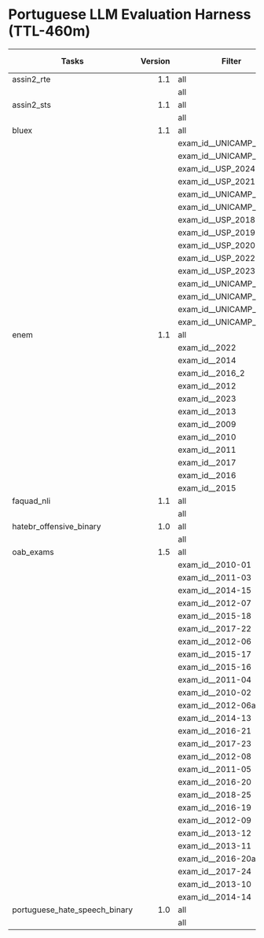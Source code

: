 # Portuguese LLM Evaluation Harness (TTL-460m)

|            Tasks            |Version|        Filter         |n-shot| Metric |Value |   |Stderr|
|-----------------------------|------:|-----------------------|-----:|--------|-----:|---|------|
|assin2_rte                   |    1.1|all                    |    15|f1_macro|0.5393|±  |0.0073|
|                             |       |all                    |    15|acc     |0.6078|±  |0.0070|
|assin2_sts                   |    1.1|all                    |    15|pearson |0.1266|±  |0.0145|
|                             |       |all                    |    15|mse     |1.7404|±  |N/A   |
|bluex                        |    1.1|all                    |     3|acc     |0.2281|±  |0.0090|
|                             |       |exam_id__UNICAMP_2021_1|     3|acc     |0.3043|±  |0.0393|
|                             |       |exam_id__UNICAMP_2022  |     3|acc     |0.2564|±  |0.0405|
|                             |       |exam_id__USP_2024      |     3|acc     |0.1220|±  |0.0296|
|                             |       |exam_id__USP_2021      |     3|acc     |0.1538|±  |0.0288|
|                             |       |exam_id__UNICAMP_2018  |     3|acc     |0.1667|±  |0.0292|
|                             |       |exam_id__UNICAMP_2020  |     3|acc     |0.3273|±  |0.0366|
|                             |       |exam_id__USP_2018      |     3|acc     |0.2407|±  |0.0336|
|                             |       |exam_id__USP_2019      |     3|acc     |0.2500|±  |0.0395|
|                             |       |exam_id__USP_2020      |     3|acc     |0.1607|±  |0.0283|
|                             |       |exam_id__USP_2022      |     3|acc     |0.1633|±  |0.0305|
|                             |       |exam_id__USP_2023      |     3|acc     |0.2727|±  |0.0388|
|                             |       |exam_id__UNICAMP_2021_2|     3|acc     |0.2549|±  |0.0352|
|                             |       |exam_id__UNICAMP_2023  |     3|acc     |0.2326|±  |0.0372|
|                             |       |exam_id__UNICAMP_2024  |     3|acc     |0.2889|±  |0.0389|
|                             |       |exam_id__UNICAMP_2019  |     3|acc     |0.2400|±  |0.0348|
|enem                         |    1.1|all                    |     3|acc     |0.1987|±  |0.0061|
|                             |       |exam_id__2022          |     3|acc     |0.1955|±  |0.0198|
|                             |       |exam_id__2014          |     3|acc     |0.2202|±  |0.0229|
|                             |       |exam_id__2016_2        |     3|acc     |0.2033|±  |0.0209|
|                             |       |exam_id__2012          |     3|acc     |0.1810|±  |0.0206|
|                             |       |exam_id__2023          |     3|acc     |0.2296|±  |0.0209|
|                             |       |exam_id__2013          |     3|acc     |0.1574|±  |0.0202|
|                             |       |exam_id__2009          |     3|acc     |0.2174|±  |0.0221|
|                             |       |exam_id__2010          |     3|acc     |0.2222|±  |0.0222|
|                             |       |exam_id__2011          |     3|acc     |0.1538|±  |0.0193|
|                             |       |exam_id__2017          |     3|acc     |0.1897|±  |0.0210|
|                             |       |exam_id__2016          |     3|acc     |0.2397|±  |0.0223|
|                             |       |exam_id__2015          |     3|acc     |0.1681|±  |0.0197|
|faquad_nli                   |    1.1|all                    |    15|f1_macro|0.4901|±  |0.0133|
|                             |       |all                    |    15|acc     |0.7323|±  |0.0123|
|hatebr_offensive_binary      |    1.0|all                    |    25|f1_macro|0.3359|±  |0.0045|
|                             |       |all                    |    25|acc     |0.5000|±  |0.0095|
|oab_exams                    |    1.5|all                    |     3|acc     |0.2706|±  |0.0055|
|                             |       |exam_id__2010-01       |     3|acc     |0.2353|±  |0.0266|
|                             |       |exam_id__2011-03       |     3|acc     |0.2525|±  |0.0252|
|                             |       |exam_id__2014-15       |     3|acc     |0.3333|±  |0.0308|
|                             |       |exam_id__2012-07       |     3|acc     |0.3625|±  |0.0309|
|                             |       |exam_id__2015-18       |     3|acc     |0.2125|±  |0.0263|
|                             |       |exam_id__2017-22       |     3|acc     |0.2500|±  |0.0279|
|                             |       |exam_id__2012-06       |     3|acc     |0.2250|±  |0.0270|
|                             |       |exam_id__2015-17       |     3|acc     |0.2436|±  |0.0281|
|                             |       |exam_id__2015-16       |     3|acc     |0.2000|±  |0.0259|
|                             |       |exam_id__2011-04       |     3|acc     |0.2625|±  |0.0285|
|                             |       |exam_id__2010-02       |     3|acc     |0.2500|±  |0.0250|
|                             |       |exam_id__2012-06a      |     3|acc     |0.2375|±  |0.0274|
|                             |       |exam_id__2014-13       |     3|acc     |0.2500|±  |0.0280|
|                             |       |exam_id__2016-21       |     3|acc     |0.3125|±  |0.0299|
|                             |       |exam_id__2017-23       |     3|acc     |0.2625|±  |0.0284|
|                             |       |exam_id__2012-08       |     3|acc     |0.3250|±  |0.0302|
|                             |       |exam_id__2011-05       |     3|acc     |0.2375|±  |0.0274|
|                             |       |exam_id__2016-20       |     3|acc     |0.2375|±  |0.0274|
|                             |       |exam_id__2018-25       |     3|acc     |0.2875|±  |0.0293|
|                             |       |exam_id__2016-19       |     3|acc     |0.2564|±  |0.0286|
|                             |       |exam_id__2012-09       |     3|acc     |0.3117|±  |0.0305|
|                             |       |exam_id__2013-12       |     3|acc     |0.2875|±  |0.0293|
|                             |       |exam_id__2013-11       |     3|acc     |0.3250|±  |0.0303|
|                             |       |exam_id__2016-20a      |     3|acc     |0.2500|±  |0.0279|
|                             |       |exam_id__2017-24       |     3|acc     |0.2875|±  |0.0292|
|                             |       |exam_id__2013-10       |     3|acc     |0.3125|±  |0.0298|
|                             |       |exam_id__2014-14       |     3|acc     |0.3125|±  |0.0299|
|portuguese_hate_speech_binary|    1.0|all                    |    25|f1_macro|0.2310|±  |0.0067|
|                             |       |all                    |    25|acc     |0.2985|±  |0.0111|
